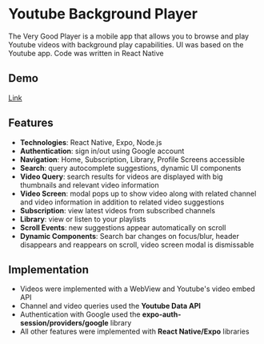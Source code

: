 # Youtube Background Player
The Very Good Player is a mobile app that allows you to browse and play Youtube videos with background play capabilities. UI was based on the Youtube app. Code was written in React Native
## Demo
[Link](./.images/demo.mp4)
## Features
- **Technologies**: React Native, Expo, Node.js
- **Authentication**: sign in/out using Google account
- **Navigation**: Home, Subscription, Library, Profile Screens accessible
- **Search**: query autocomplete suggestions, dynamic UI components
- **Video Query**: search results for videos are displayed with big thumbnails and relevant video information
- **Video Screen**: modal pops up to show video along with related channel and video information in addition to related video suggestions
- **Subscription**: view latest videos from subscribed channels
- **Library**: view or listen to your playlists
- **Scroll Events**: new suggestions appear automatically on scroll
- **Dynamic Components**: Search bar changes on focus/blur, header disappears and reappears on scroll, video screen modal is dismissable
## Implementation
- Videos were implemented with a WebView and Youtube's video embed API
- Channel and video queries used the **Youtube Data API**
- Authentication with Google used the **expo-auth-session/providers/google** library
- All other features were implemented with **React Native/Expo** libraries
